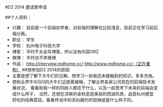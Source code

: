 #D2 2014 邀请票申请

##个人资料：
 - 兴趣： 目前是一个前端初学者，对前端的理解也比较浅显，目前正在学习前后端分离。
 - 职业： 学生
 - 学校： 杭州电子科技大学
 - 博客： 平时不太会写博客，所以没有内容ORZ
 - 微博： 平时也不弄微博
 - 作品： http://interview.redhome.cc/  http://www.redhome.cc/（正在重构）
##想参加D2 2014的原因
 - 主要是想了解下大牛们的见解，想学习一些我还未接触到的知识，多多充电。
 - 想和业界牛X闪闪的大牛们近距离接触，了解业界各家公司现在的前端技术发展状况， 看看和我一样的同龄人都在干什么，以及一起思考下未来的前端会变成什么样子， 当然，还想在凉爽的金秋逛逛美丽的西湖风景，品尝杭州便宜   好吃的经典菜目，看看传说中的苏杭婉约的软妹纸是什么样子的。
